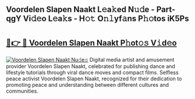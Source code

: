 ## Voordelen Slapen Naakt L𝚎a𝚔ed N𝚞𝚍e - Part-qgY Vi𝚍𝚎o L𝚎a𝚔s - H𝚘𝚝 O𝚗𝚕yf𝚊ns P𝚑𝚘tos iK5Ps

# <h2><a href="http://kf5vfz.oniu.top/?m=Voordelen+Slapen+Naakt">🔗👉 🔴 Voordelen Slapen Naakt P𝚑ot𝚘𝚜 V𝚒d𝚎o</a></h2>

[![Voordelen Slapen Naakt Nu𝚍e𝚜](https://i.imgur.com/0qMVB7G.gif)](http://kf5vfz.oniu.top/?m=Voordelen+Slapen+Naakt)
Digital media artist and amusement provider Voordelen Slapen Naakt, celebrated for publishing dance and lifestyle tutorials through viral dance moves and compact films. Selfless peace activist Voordelen Slapen Naakt, recognized for their dedication to promoting peace and understanding between different cultures and communities.  
